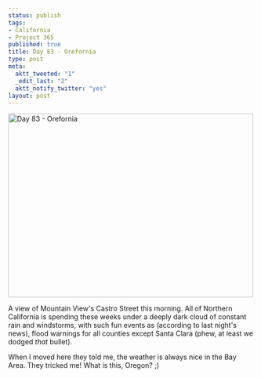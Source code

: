 ```yaml
--- 
status: publish
tags: 
- California
- Project 365
published: true
title: Day 83 - Orefornia
type: post
meta: 
  aktt_tweeted: "1"
  _edit_last: "2"
  aktt_notify_twitter: "yes"
layout: post
---
```

<a href="http://www.flickr.com/photos/freeed/5557056586/" title="Day 83 - Orefornia by Fred​, on Flickr"><img src="http://farm6.static.flickr.com/5223/5557056586_564e0f614a.jpg" width="500" height="375" alt="Day 83 - Orefornia" /></a>

A view of Mountain View's Castro Street this morning. All of Northern California is spending these weeks under a deeply dark cloud of constant rain and windstorms, with such fun events as (according to last night's news), flood warnings for all counties except Santa Clara (phew, at least we dodged <em>that</em> bullet).

When I moved here they told me, the weather is always nice in the Bay Area. They tricked me! What is this, Oregon? ;)
